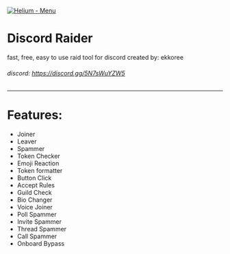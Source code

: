 [![Helium - Menu](https://cdn.discordapp.com/attachments/1259269951827742801/1272587201238138981/image.png?ex=66bb84b0&is=66ba3330&hm=f3c1ec59a9857ee548d8fee00c69c648ec300be7c018b52a7eab332799684cb2& "Helium - Menu")](https://cdn.discordapp.com/attachments/1259269951827742801/1272587201238138981/image.png?ex=66bb84b0&is=66ba3330&hm=f3c1ec59a9857ee548d8fee00c69c648ec300be7c018b52a7eab332799684cb2& "Helium - Menu")

# Discord Raider


fast, free, easy to use raid tool for discord 
created by: ekkoree
###### discord: https://discord.gg/5N7sWuYZW5
------------

# Features:
- Joiner
- Leaver
- Spammer
- Token Checker
- Emoji Reaction
- Token formatter
- Button Click
- Accept Rules
- Guild Check
- Bio Changer
- Voice Joiner
- Poll Spammer
- Invite Spammer
- Thread Spammer
- Call Spammer
- Onboard Bypass
